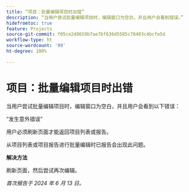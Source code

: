 ```yaml
---
title: “项目：批量编辑项目时出错”
description: “当用户尝试批量编辑项目时，编辑窗口为空白，并且用户会看到错误。”
hidefromtoc: true
feature: Projects
source-git-commit: f05ce2d8659b7ae7bf636d5585c78483c4bcfe5d
workflow-type: ht
source-wordcount: '99'
ht-degree: 100%

---
```



# 项目：批量编辑项目时出错

当用户尝试批量编辑项目时，编辑窗口为空白，并且用户会看到以下错误：

“发生意外错误”

用户必须刷新页面才能返回项目列表或报告。

从项目列表或项目报告进行批量编辑时已报告会出现此问题。

**解决方法**

刷新页面，然后尝试再次编辑。

_首次报告于 2024 年 6 月 13 日。_
